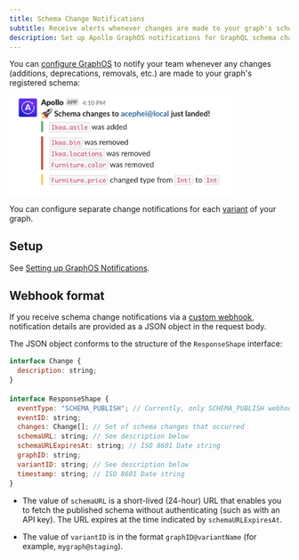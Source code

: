 ```yaml
---
title: Schema Change Notifications
subtitle: Receive alerts whenever changes are made to your graph's schema
description: Set up Apollo GraphOS notifications for GraphQL schema changes. Receive real-time alerts whenever your registered schema is modified.
---
```


You can [configure GraphOS](./notification-setup) to notify your team whenever any changes (additions, deprecations, removals, etc.) are made to your graph's registered schema:

<img class="screenshot" src="../../img/integrations/schema-notification.jpg" alt="Schema notification Slack message." width="400" />

You can configure separate change notifications for each [variant](../../graphs/#variants) of your graph.

## Setup

See [Setting up GraphOS Notifications](./notification-setup).

## Webhook format

If you receive schema change notifications via a [custom webhook](./notification-setup/#custom-webhooks-enterprise-only), notification details are provided as a JSON object in the request body.

The JSON object conforms to the structure of the `ResponseShape` interface:

```javascript
interface Change {
  description: string;
}

interface ResponseShape {
  eventType: "SCHEMA_PUBLISH"; // Currently, only SCHEMA_PUBLISH webhooks are supported
  eventID: string;
  changes: Change[]; // Set of schema changes that occurred
  schemaURL: string; // See description below
  schemaURLExpiresAt: string; // ISO 8601 Date string
  graphID: string;
  variantID: string; // See description below
  timestamp: string; // ISO 8601 Date string
}
```

- The value of `schemaURL` is a short-lived (24-hour) URL that enables you to fetch the published schema without authenticating (such as with an API key). The URL expires at the time indicated by `schemaURLExpiresAt`.

- The value of `variantID` is in the format `graphID@variantName` (for example, `mygraph@staging`).
